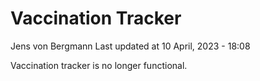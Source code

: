 Vaccination Tracker
================
Jens von Bergmann
Last updated at 10 April, 2023 - 18:08

Vaccination tracker is no longer functional.
